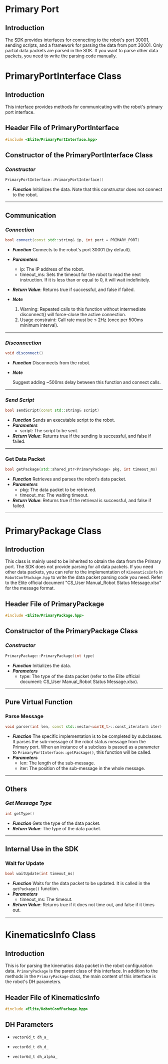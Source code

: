 # Primary Port

## Introduction
The SDK provides interfaces for connecting to the robot's port 30001, sending scripts, and a framework for parsing the data from port 30001. Only partial data packets are parsed in the SDK. If you want to parse other data packets, you need to write the parsing code manually.

# PrimaryPortInterface Class

## Introduction
This interface provides methods for communicating with the robot's primary port interface.

## Header File of PrimaryPortInterface
```cpp
#include <Elite/PrimaryPortInterface.hpp>
```

## Constructor of the PrimaryPortInterface Class

### ***Constructor***
```cpp
PrimaryPortInterface::PrimaryPortInterface()
```
- ***Function***
Initializes the data. Note that this constructor does not connect to the robot.

---

## Communication

### ***Connection***
```cpp
bool connect(const std::string& ip, int port = PRIMARY_PORT)
```
- ***Function***
Connects to the robot's port 30001 (by default).
- ***Parameters***
    - ip: The IP address of the robot.
    - timeout_ms: Sets the timeout for the robot to read the next instruction. If it is less than or equal to 0, it will wait indefinitely.
- ***Return Value***: Returns true if successful, and false if failed.

- ***Note***
    1. Warning: Repeated calls to this function without intermediate disconnect() will force-close the active connection.
    2. Usage constraint: Call rate must be ≤ 2Hz (once per 500ms minimum interval).

---

### ***Disconnection***
```cpp
void disconnect()
```
- ***Function***
Disconnects from the robot.

- ***Note***

    Suggest adding ~500ms delay between this function and connect calls.

---

### ***Send Script***
```cpp
bool sendScript(const std::string& script)
```
- ***Function***
Sends an executable script to the robot.
- ***Parameters***
    - script: The script to be sent.
- ***Return Value***: Returns true if the sending is successful, and false if failed.

---

### Get Data Packet
```cpp
bool getPackage(std::shared_ptr<PrimaryPackage> pkg, int timeout_ms)
```
- ***Function***
Retrieves and parses the robot's data packet.
- ***Parameters***
    - pkg: The data packet to be retrieved.
    - timeout_ms: The waiting timeout.
- ***Return Value***: Returns true if the retrieval is successful, and false if failed.

---

# PrimaryPackage Class

## Introduction
This class is mainly used to be inherited to obtain the data from the Primary port.
The SDK does not provide parsing for all data packets. If you need other data packets, you can refer to the implementation of `KinematicsInfo` in `RobotConfPackage.hpp` to write the data packet parsing code you need. Refer to the Elite official document "CS_User Manual_Robot Status Message.xlsx" for the message format.

## Header File of PrimaryPackage
```cpp
#include <Elite/PrimaryPackage.hpp>
```

## Constructor of the PrimaryPackage Class
### ***Constructor***
```cpp
PrimaryPackage::PrimaryPackage(int type)
```
- ***Function***
Initializes the data.
- ***Parameters***
    - type: The type of the data packet (refer to the Elite official document: CS_User Manual_Robot Status Message.xlsx).

---

## Pure Virtual Function

### Parse Message
```cpp
void parser(int len, const std::vector<uint8_t>::const_iterator& iter)
```
- ***Function***
The specific implementation is to be completed by subclasses. It parses the sub-message of the robot status message from the Primary port. When an instance of a subclass is passed as a parameter to `PrimaryPortInterface::getPackage()`, this function will be called.
- ***Parameters***
    - len: The length of the sub-message.
    - iter: The position of the sub-message in the whole message.

---

## Others

### ***Get Message Type***
```cpp
int getType()
```
- ***Function***
Gets the type of the data packet.
- ***Return Value***: The type of the data packet.

---

## Internal Use in the SDK
### Wait for Update
```cpp
bool waitUpdate(int timeout_ms)
```
- ***Function***
Waits for the data packet to be updated. It is called in the `getPackage()` function.
- ***Parameters***
    - timeout_ms: The timeout.
- ***Return Value***: Returns true if it does not time out, and false if it times out.

---

# KinematicsInfo Class

## Introduction
This is for parsing the kinematics data packet in the robot configuration data. `PrimaryPackage` is the parent class of this interface. In addition to the methods in the `PrimaryPackage` class, the main content of this interface is the robot's DH parameters.

## Header File of KinematicsInfo
```cpp
#include <Elite/RobotConfPackage.hpp>
```

## DH Parameters

- `vector6d_t dh_a_`

- `vector6d_t dh_d_`

- `vector6d_t dh_alpha_`